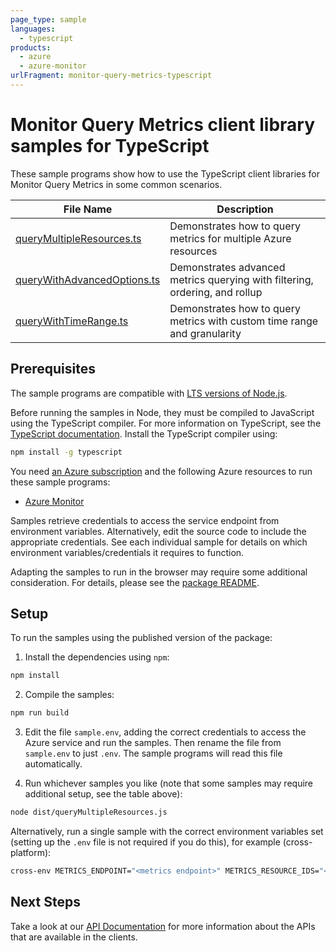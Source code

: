 ```yaml
---
page_type: sample
languages:
  - typescript
products:
  - azure
  - azure-monitor
urlFragment: monitor-query-metrics-typescript
---
```


# Monitor Query Metrics client library samples for TypeScript

These sample programs show how to use the TypeScript client libraries for Monitor Query Metrics in some common scenarios.

| **File Name**                                           | **Description**                                                             |
| ------------------------------------------------------- | --------------------------------------------------------------------------- |
| [queryMultipleResources.ts][querymultipleresources]     | Demonstrates how to query metrics for multiple Azure resources              |
| [queryWithAdvancedOptions.ts][querywithadvancedoptions] | Demonstrates advanced metrics querying with filtering, ordering, and rollup |
| [queryWithTimeRange.ts][querywithtimerange]             | Demonstrates how to query metrics with custom time range and granularity    |

## Prerequisites

The sample programs are compatible with [LTS versions of Node.js](https://github.com/nodejs/release#release-schedule).

Before running the samples in Node, they must be compiled to JavaScript using the TypeScript compiler. For more information on TypeScript, see the [TypeScript documentation][typescript]. Install the TypeScript compiler using:

```bash
npm install -g typescript
```

You need [an Azure subscription][freesub] and the following Azure resources to run these sample programs:

- [Azure Monitor][createinstance_azuremonitor]

Samples retrieve credentials to access the service endpoint from environment variables. Alternatively, edit the source code to include the appropriate credentials. See each individual sample for details on which environment variables/credentials it requires to function.

Adapting the samples to run in the browser may require some additional consideration. For details, please see the [package README][package].

## Setup

To run the samples using the published version of the package:

1. Install the dependencies using `npm`:

```bash
npm install
```

2. Compile the samples:

```bash
npm run build
```

3. Edit the file `sample.env`, adding the correct credentials to access the Azure service and run the samples. Then rename the file from `sample.env` to just `.env`. The sample programs will read this file automatically.

4. Run whichever samples you like (note that some samples may require additional setup, see the table above):

```bash
node dist/queryMultipleResources.js
```

Alternatively, run a single sample with the correct environment variables set (setting up the `.env` file is not required if you do this), for example (cross-platform):

```bash
cross-env METRICS_ENDPOINT="<metrics endpoint>" METRICS_RESOURCE_IDS="<metrics resource ids>" METRICS_RESOURCE_NAMESPACE="<metrics resource namespace>" node dist/queryMultipleResources.js
```

## Next Steps

Take a look at our [API Documentation][apiref] for more information about the APIs that are available in the clients.

[querymultipleresources]: https://github.com/Azure/azure-sdk-for-js/blob/main/sdk/monitor/monitor-query-metrics/samples/v1/typescript/src/queryMultipleResources.ts
[querywithadvancedoptions]: https://github.com/Azure/azure-sdk-for-js/blob/main/sdk/monitor/monitor-query-metrics/samples/v1/typescript/src/queryWithAdvancedOptions.ts
[querywithtimerange]: https://github.com/Azure/azure-sdk-for-js/blob/main/sdk/monitor/monitor-query-metrics/samples/v1/typescript/src/queryWithTimeRange.ts
[apiref]: https://learn.microsoft.com/javascript/api/
[freesub]: https://azure.microsoft.com/free/
[createinstance_azuremonitor]: https://learn.microsoft.com/azure/azure-monitor/
[package]: https://github.com/Azure/azure-sdk-for-js/tree/main/sdk/monitor/monitor-query-metrics/README.md
[typescript]: https://www.typescriptlang.org/docs/home.html
